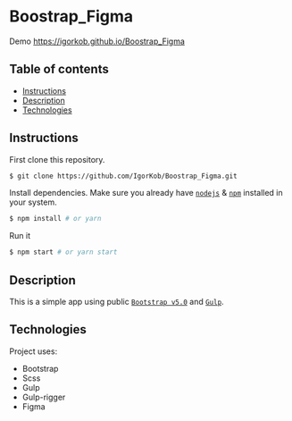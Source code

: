 # Boostrap_Figma

Demo
https://igorkob.github.io/Boostrap_Figma

## Table of contents
* [Instructions](#Instructions)
* [Description](#Description)
* [Technologies](#Technologies)


## Instructions

First clone this repository.
```bash
$ git clone https://github.com/IgorKob/Boostrap_Figma.git
```

Install dependencies. Make sure you already have [`nodejs`](https://nodejs.org/en/) & [`npm`](https://www.npmjs.com/) installed in your system.
```bash
$ npm install # or yarn
```

Run it
```bash
$ npm start # or yarn start
```

## Description
This is a simple app using public [`Bootstrap v5.0`](https://getbootstrap.com/docs/5.0/getting-started/introduction/) and [`Gulp`](https://gulpjs.com/).

## Technologies
Project uses:
* Bootstrap
* Scss
* Gulp
* Gulp-rigger
* Figma